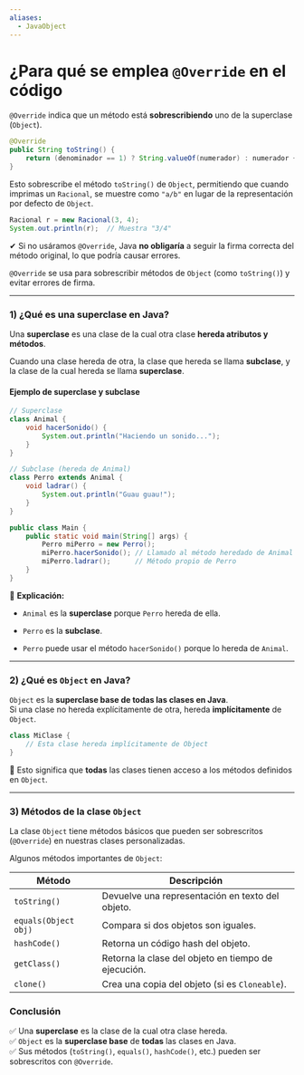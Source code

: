 ```yaml
---
aliases:
  - JavaObject
---
```


# ¿Para qué se emplea `@Override` en el código

`@Override` indica que un método está **sobrescribiendo** uno de la superclase (`Object`).  

```java
@Override
public String toString() {
    return (denominador == 1) ? String.valueOf(numerador) : numerador + "/" + denominador;
}
```

Esto sobrescribe el método `toString()` de `Object`, permitiendo que cuando imprimas un `Racional`, se muestre como `"a/b"` en lugar de la representación por defecto de `Object`.

```java
Racional r = new Racional(3, 4);
System.out.println(r);  // Muestra "3/4"
```

✔ Si no usáramos `@Override`, Java **no obligaría** a seguir la firma correcta del método original, lo que podría causar errores.

`@Override` se usa para sobrescribir métodos de `Object` (como `toString()`) y evitar errores de firma.


----
### **1) ¿Qué es una superclase en Java?**

Una **superclase** es una clase de la cual otra clase **hereda atributos y métodos**.

Cuando una clase hereda de otra, la clase que hereda se llama **subclase**, y la clase de la cual hereda se llama **superclase**.

#### **Ejemplo de superclase y subclase**

```java
// Superclase
class Animal {
    void hacerSonido() {
        System.out.println("Haciendo un sonido...");
    }
}

// Subclase (hereda de Animal)
class Perro extends Animal {
    void ladrar() {
        System.out.println("Guau guau!");
    }
}

public class Main {
    public static void main(String[] args) {
        Perro miPerro = new Perro();
        miPerro.hacerSonido(); // Llamado al método heredado de Animal
        miPerro.ladrar();      // Método propio de Perro
    }
}
```

📌 **Explicación:**

- `Animal` es la **superclase** porque `Perro` hereda de ella.
    
- `Perro` es la **subclase**.
    
- `Perro` puede usar el método `hacerSonido()` porque lo hereda de `Animal`.
    

---

### **2) ¿Qué es `Object` en Java?**

`Object` es la **superclase base de todas las clases en Java**.  
Si una clase no hereda explícitamente de otra, hereda **implícitamente** de `Object`.

```java
class MiClase {
    // Esta clase hereda implícitamente de Object
}
```

📌 Esto significa que **todas** las clases tienen acceso a los métodos definidos en `Object`.

---

### 3) Métodos de la clase `Object`

La clase `Object` tiene métodos básicos que pueden ser sobrescritos (`@Override`) en nuestras clases personalizadas.

Algunos métodos importantes de `Object`:

| Método               | Descripción                                         |
| -------------------- | --------------------------------------------------- |
| `toString()`         | Devuelve una representación en texto del objeto.    |
| `equals(Object obj)` | Compara si dos objetos son iguales.                 |
| `hashCode()`         | Retorna un código hash del objeto.                  |
| `getClass()`         | Retorna la clase del objeto en tiempo de ejecución. |
| `clone()`            | Crea una copia del objeto (si es `Cloneable`).      |
### **Conclusión**
✅ Una **superclase** es la clase de la cual otra clase hereda.  
✅ `Object` es la **superclase base** de **todas** las clases en Java.  
✅ Sus métodos (`toString()`, `equals()`, `hashCode()`, etc.) pueden ser sobrescritos con `@Override`.